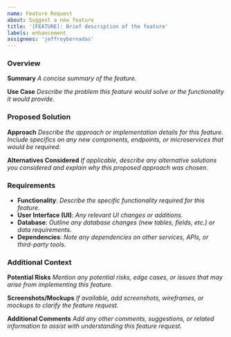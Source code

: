 ```yaml
---
name: Feature Request
about: Suggest a new feature
title: '[FEATURE]: Brief description of the feature'
labels: enhancement
assignees: 'jeffreybernadas'
---
```


### Overview

**Summary**
_A concise summary of the feature._

**Use Case**
_Describe the problem this feature would solve or the functionality it would provide._

### Proposed Solution

**Approach**
_Describe the approach or implementation details for this feature. Include specifics on any new components, endpoints, or microservices that would be required._

**Alternatives Considered**
_If applicable, describe any alternative solutions you considered and explain why this proposed approach was chosen._

### Requirements

- **Functionality**: _Describe the specific functionality required for this feature._
- **User Interface (UI)**: _Any relevant UI changes or additions._
- **Database**: _Outline any database changes (new tables, fields, etc.) or data requirements._
- **Dependencies**: _Note any dependencies on other services, APIs, or third-party tools._

### Additional Context

**Potential Risks**
_Mention any potential risks, edge cases, or issues that may arise from implementing this feature._

**Screenshots/Mockups**
_If available, add screenshots, wireframes, or mockups to clarify the feature request._

**Additional Comments**
_Add any other comments, suggestions, or related information to assist with understanding this feature request._
